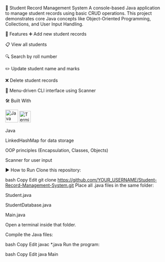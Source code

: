 🧾 Student Record Management System
A console-based Java application to manage student records using basic CRUD operations.
This project demonstrates core Java concepts like Object-Oriented Programming, Collections, and User Input Handling.

🚀 Features
   ➕ Add new student records

   📋 View all students

   🔍 Search by roll number

   ✏️ Update student name and marks

   ❌ Delete student records

   🧭 Menu-driven CLI interface using Scanner

🛠️ Built With
<p align="left"> <img src="https://cdn.jsdelivr.net/gh/devicons/devicon/icons/java/java-original.svg" alt="Java" width="40"/> <img src="https://img.icons8.com/ios/50/command-line.png" alt="Terminal" width="36"/> </p>
Java

LinkedHashMap for data storage

OOP principles (Encapsulation, Classes, Objects)

Scanner for user input

▶ How to Run
Clone this repository:

bash
Copy
Edit
git clone https://github.com/YOUR_USERNAME/Student-Record-Management-System.git
Place all .java files in the same folder:

Student.java

StudentDatabase.java

Main.java

Open a terminal inside that folder.

Compile the Java files:

bash
Copy
Edit
javac *.java
Run the program:

bash
Copy
Edit
java Main
